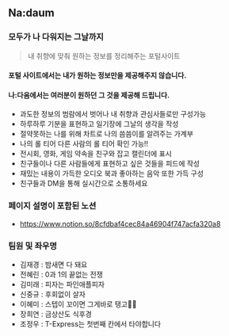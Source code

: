 ## Na:daum

### 모두가 나 다워지는 그날까지 

> 내 취향에 맞춰 원하는 정보를 정리해주는 포털사이트
#### **포털 사이트에서는 내가 원하는 정보만을 제공해주지 않습니다.**
#### 나:다움에서는 여러분이 원하던 그 것을 제공해 드립니다.

 - 과도한 정보의 범람에서 벗어나 내 취향과 관심사들로만 구성가능
 - 하루하루 기분을 표현하고 일기장에 그날의 생각을 작성
 - 절약못하는 나를 위해 차트로 나의 씀씀이를 알려주는 가계부
 - 나의 롤 티어 다른 사람의 롤 티어 확인 가능!!
 - 전시회, 영화, 게임 약속을 친구와 잡고 캘린더에 표시
 - 친구들이나 다른 사람들에게 표현하고 싶은 것들을 피드에 작성
 - 재밌는 내용이 가득한 오디오 북과 좋아하는 음악 또한 가득 구성
 - 친구들과 DM을 통해 실시간으로 소통하세요


### 페이지 설명이 포함된 노션
- https://www.notion.so/8cfdbaf4cec84a46904f747acfa320a8
### 팀원 및 좌우명
- 김재경 : 밤새면 다 돼요
- 전혜린 : 0과 1의 끝없는 전쟁
- 김미래 : 피자는 파인애플피자 
- 신중규 : 후회없이 살자
- 이혜미 : 스텝이 꼬이면 그게바로 탱고💃🏻
- 장희연 : 금상산도 식후경
- 조정우 : T-Express는 첫번째 칸에서 타야합니다
